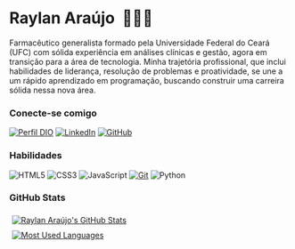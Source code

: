 # Raylan Araújo &nbsp;👨🏻‍💻

Farmacêutico generalista formado pela Universidade Federal do Ceará (UFC) com sólida experiência em análises clínicas e gestão, agora em transição para a área de tecnologia. Minha trajetória profissional, que inclui habilidades de liderança, resolução de problemas e proatividade, se une a um rápido aprendizado em programação, buscando construir uma carreira sólida nessa nova área.

### Conecte-se comigo
[![Perfil DIO](https://img.shields.io/badge/-Meu%20Perfil%20na%20DIO-D4428B?style=for-the-badge)](https://www.dio.me/users/raylanra)
[![LinkedIn](https://img.shields.io/badge/LinkedIn-0077B5?style=for-the-badge&logo=linkedin&logoColor=white)](https://www.linkedin.com/in/raylanra/)
[![GitHub](https://img.shields.io/badge/GitHub-100000?style=for-the-badge&logo=github&logoColor=white)](https://github.com/raylanraraujo)

### Habilidades

![HTML5](https://img.shields.io/badge/HTML5-E34F26?style=for-the-badge&logo=html5&logoColor=white)
![CSS3](https://img.shields.io/badge/CSS3-1572B6?style=for-the-badge&logo=css3&logoColor=white)
![JavaScript](https://img.shields.io/badge/JavaScript-F7DF1E?style=for-the-badge&logo=javascript&logoColor=black)
[![Git](https://img.shields.io/badge/Git-000?style=for-the-badge&logo=git&logoColor=E94D5F)](https://git-scm.com/doc)
![Python](https://img.shields.io/badge/python-3670A0?style=for-the-badge&logo=python&logoColor=ffdd54)

### GitHub Stats

<div style="display: flex; justify-content: space-around; flex-wrap: wrap;">
  <div style="flex: 1; min-width: 300px; margin: 5px;">
    <a href="https://github.com/raylanraraujo">
      <img src="https://github-readme-stats.vercel.app/api?username=raylanraraujo&show_icons=true&theme=radical&border_color=30A3DC&bg_color=1F222E&title_color=E9D5F&text_color=FFF" alt="Raylan Araújo's GitHub Stats" />
    </a>
  </div>

  <div style="flex: 1; min-width: 300px; margin: 5px;">
    <a href="https://github.com/raylanraraujo">
      <img src="https://github-readme-stats.vercel.app/api/top-langs/?username=raylanraraujo&layout=compact&theme=radical&border_color=30A3DC&bg_color=1F222E&title_color=E9D5F&text_color=FFF" alt="Most Used Languages" />
    </a>
  </div>
</div>

